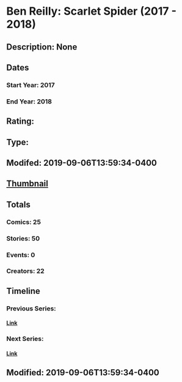 # Ben Reilly: Scarlet Spider (2017 - 2018)
## Description: None
## Dates
### Start Year: 2017
### End Year: 2018
## Rating: 
## Type: 
## Modifed: 2019-09-06T13:59:34-0400
## [Thumbnail](http://i.annihil.us/u/prod/marvel/i/mg/9/80/5a85eec56262b.jpg)
## Totals
### Comics: 25
### Stories: 50
### Events: 0
### Creators: 22
## Timeline
### Previous Series: 
#### [Link]()
### Next Series: 
#### [Link]()
## Modified: 2019-09-06T13:59:34-0400